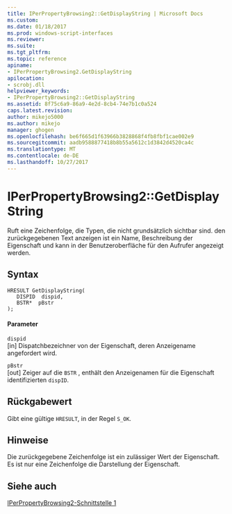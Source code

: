 ```yaml
---
title: IPerPropertyBrowsing2::GetDisplayString | Microsoft Docs
ms.custom: 
ms.date: 01/18/2017
ms.prod: windows-script-interfaces
ms.reviewer: 
ms.suite: 
ms.tgt_pltfrm: 
ms.topic: reference
apiname:
- IPerPropertyBrowsing2.GetDisplayString
apilocation:
- scrobj.dll
helpviewer_keywords:
- IPerPropertyBrowsing2::GetDisplayString
ms.assetid: 8f75c6a9-86a9-4e2d-8cb4-74e7b1c0a524
caps.latest.revision: 
author: mikejo5000
ms.author: mikejo
manager: ghogen
ms.openlocfilehash: be6f665d1f63966b3828868f4fb8fbf1cae002e9
ms.sourcegitcommit: aadb9588877418b8b55a5612c1d3842d4520ca4c
ms.translationtype: MT
ms.contentlocale: de-DE
ms.lasthandoff: 10/27/2017
---
```

# <a name="iperpropertybrowsing2getdisplaystring"></a>IPerPropertyBrowsing2::GetDisplayString
Ruft eine Zeichenfolge, die Typen, die nicht grundsätzlich sichtbar sind. den zurückgegebenen Text anzeigen ist ein Name, Beschreibung der Eigenschaft und kann in der Benutzeroberfläche für den Aufrufer angezeigt werden.  
  
## <a name="syntax"></a>Syntax  
  
```  
HRESULT GetDisplayString(  
   DISPID  dispid,  
   BSTR*  pBstr  
);  
```  
  
#### <a name="parameters"></a>Parameter  
 `dispid`  
 [in] Dispatchbezeichner von der Eigenschaft, deren Anzeigename angefordert wird.  
  
 `pBstr`  
 [out] Zeiger auf die `BSTR` , enthält den Anzeigenamen für die Eigenschaft identifizierten `dispID`.  
  
## <a name="return-value"></a>Rückgabewert  
 Gibt eine gültige `HRESULT`, in der Regel `S_OK`.  
  
## <a name="remarks"></a>Hinweise  
 Die zurückgegebene Zeichenfolge ist ein zulässiger Wert der Eigenschaft. Es ist nur eine Zeichenfolge die Darstellung der Eigenschaft.  
  
## <a name="see-also"></a>Siehe auch  
 [IPerPropertyBrowsing2-Schnittstelle 1](../../winscript/reference/iperpropertybrowsing2-interface-1.md)